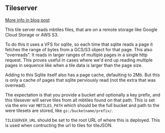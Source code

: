 ## Tileserver

[More info in blog post](https://mick.im/post/2022-12-vectors-tiles-remote-mbtiles)


This tile server reads mbtiles files, that are on a remote storage like Google Cloud Storage or AWS S3.

To do this it uses a VFS for sqlite, so each time that sqlite reads a page it fetches the range of bytes from a GCS/S3 object for that page.  This also "overreads". It reads in larger ranges of multiple pages in a single http request. This proves useful in cases where we'd end up reading multiple pages in sequence like when a tile data is larger than the page size.

Adding to this Sqlite itself also has a page cache, defaulting to 2Mb. But this is only a cache of pages that sqlite perviously read (not the extra that was overread).


The expectation is that you provide a bucket and optionally a key prefix, and this tilesever will serve tiles from all mbtiles found on that path. This is set via the env var `MBTILES_PATH` which should be the full bucket and path to the were tilesets are stored, like `gs:/bucketname/prefix/`.

`TILESERVER_URL` should be set to the root URL of where this is deployed. This is used when contructing the url to tiles for tileJSON.

